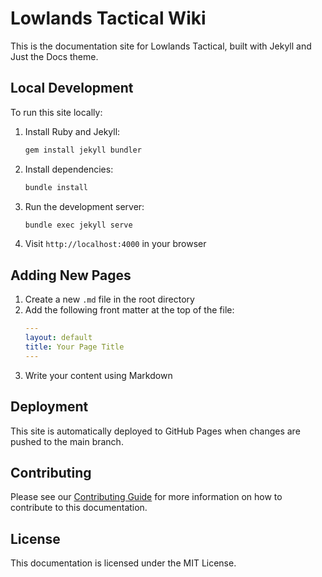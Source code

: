 # Lowlands Tactical Wiki

This is the documentation site for Lowlands Tactical, built with Jekyll and Just the Docs theme.

## Local Development

To run this site locally:

1. Install Ruby and Jekyll:
   ```bash
   gem install jekyll bundler
   ```

2. Install dependencies:
   ```bash
   bundle install
   ```

3. Run the development server:
   ```bash
   bundle exec jekyll serve
   ```

4. Visit `http://localhost:4000` in your browser

## Adding New Pages

1. Create a new `.md` file in the root directory
2. Add the following front matter at the top of the file:
   ```yaml
   ---
   layout: default
   title: Your Page Title
   ---
   ```
3. Write your content using Markdown

## Deployment

This site is automatically deployed to GitHub Pages when changes are pushed to the main branch.

## Contributing

Please see our [Contributing Guide](contributing.md) for more information on how to contribute to this documentation.

## License

This documentation is licensed under the MIT License. 